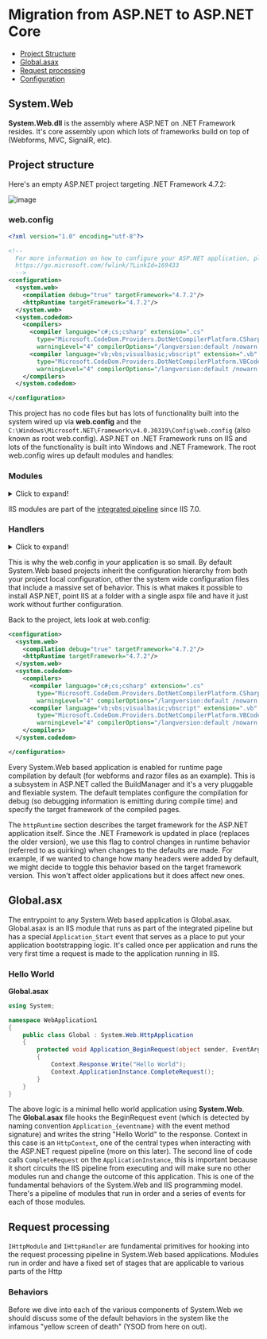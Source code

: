 # Migration from ASP.NET to ASP.NET Core
- [Project Structure](#)
- [Global.asax](#)
- [Request processing](#)
- [Configuration](#)

## System.Web
**System.Web.dll** is the assembly where ASP.NET on .NET Framework resides. It's core assembly upon which lots of frameworks build on top of (Webforms, MVC, SignalR, etc).

## Project structure

Here's an empty ASP.NET project targeting .NET Framework 4.7.2:

![image](https://user-images.githubusercontent.com/95136/88470444-37dd3a80-ceb1-11ea-8ba7-6ff688f4886a.png)

### web.config

```xml
<?xml version="1.0" encoding="utf-8"?>

<!--
  For more information on how to configure your ASP.NET application, please visit
  https://go.microsoft.com/fwlink/?LinkId=169433
  -->
<configuration>
  <system.web>
    <compilation debug="true" targetFramework="4.7.2"/>
    <httpRuntime targetFramework="4.7.2"/>
  </system.web>
  <system.codedom>
    <compilers>
      <compiler language="c#;cs;csharp" extension=".cs"
        type="Microsoft.CodeDom.Providers.DotNetCompilerPlatform.CSharpCodeProvider, Microsoft.CodeDom.Providers.DotNetCompilerPlatform, Version=2.0.1.0, Culture=neutral, PublicKeyToken=31bf3856ad364e35"
        warningLevel="4" compilerOptions="/langversion:default /nowarn:1659;1699;1701"/>
      <compiler language="vb;vbs;visualbasic;vbscript" extension=".vb"
        type="Microsoft.CodeDom.Providers.DotNetCompilerPlatform.VBCodeProvider, Microsoft.CodeDom.Providers.DotNetCompilerPlatform, Version=2.0.1.0, Culture=neutral, PublicKeyToken=31bf3856ad364e35"
        warningLevel="4" compilerOptions="/langversion:default /nowarn:41008 /define:_MYTYPE=\&quot;Web\&quot; /optionInfer+"/>
    </compilers>
  </system.codedom>

</configuration>
```

This project has no code files but has lots of functionality built into the system wired up via **web.config** and the `C:\Windows\Microsoft.NET\Framework\v4.0.30319\Config\web.config` (also known as root web.config). ASP.NET on .NET Framework runs on IIS and lots of the functionality is built into Windows and .NET Framework. The root web.config wires up default modules and handles:

### Modules

<details>
  <summary>Click to expand!</summary>

```xml
<httpModules>
    <add name="OutputCache" type="System.Web.Caching.OutputCacheModule"/>
    <add name="Session" type="System.Web.SessionState.SessionStateModule"/>
    <add name="WindowsAuthentication" type="System.Web.Security.WindowsAuthenticationModule"/>
    <add name="FormsAuthentication" type="System.Web.Security.FormsAuthenticationModule"/>
    <add name="PassportAuthentication" type="System.Web.Security.PassportAuthenticationModule"/>
    <add name="RoleManager" type="System.Web.Security.RoleManagerModule"/>
    <add name="UrlAuthorization" type="System.Web.Security.UrlAuthorizationModule"/>
    <add name="FileAuthorization" type="System.Web.Security.FileAuthorizationModule"/>
    <add name="AnonymousIdentification" type="System.Web.Security.AnonymousIdentificationModule"/>
    <add name="Profile" type="System.Web.Profile.ProfileModule"/>
    <add name="ErrorHandlerModule" type="System.Web.Mobile.ErrorHandlerModule, System.Web.Mobile, Version=4.0.0.0, Culture=neutral, PublicKeyToken=b03f5f7f11d50a3a"/>
    <add name="ServiceModel" type="System.ServiceModel.Activation.HttpModule, System.ServiceModel.Activation, Version=4.0.0.0, Culture=neutral, PublicKeyToken=31bf3856ad364e35"/>
    <add name="UrlRoutingModule-4.0" type="System.Web.Routing.UrlRoutingModule"/>
    <add name="ScriptModule-4.0" type="System.Web.Handlers.ScriptModule, System.Web.Extensions, Version=4.0.0.0, Culture=neutral, PublicKeyToken=31bf3856ad364e35"/>
</httpModules>
```
</details>

IIS modules are part of the [integrated pipeline](https://docs.microsoft.com/en-us/iis/application-frameworks/building-and-running-aspnet-applications/how-to-take-advantage-of-the-iis-integrated-pipeline) since IIS 7.0.

### Handlers

<details>
  <summary>Click to expand!</summary>
  
```xml
<httpHandlers>
    <add path="eurl.axd" verb="*" type="System.Web.HttpNotFoundHandler" validate="True"/>
    <add path="trace.axd" verb="*" type="System.Web.Handlers.TraceHandler" validate="True"/>
    <add path="WebResource.axd" verb="GET" type="System.Web.Handlers.AssemblyResourceLoader" validate="True"/>
    <add verb="*" path="*_AppService.axd" type="System.Web.Script.Services.ScriptHandlerFactory, System.Web.Extensions, Version=4.0.0.0, Culture=neutral, PublicKeyToken=31bf3856ad364e35" validate="False"/>
    <add verb="GET,HEAD" path="ScriptResource.axd" type="System.Web.Handlers.ScriptResourceHandler, System.Web.Extensions, Version=4.0.0.0, Culture=neutral, PublicKeyToken=31bf3856ad364e35" validate="False"/>
    <add path="*.axd" verb="*" type="System.Web.HttpNotFoundHandler" validate="True"/>
    <add path="*.aspx" verb="*" type="System.Web.UI.PageHandlerFactory" validate="True"/>
    <add path="*.ashx" verb="*" type="System.Web.UI.SimpleHandlerFactory" validate="True"/>
    <add path="*.asmx" verb="*" type="System.Web.Script.Services.ScriptHandlerFactory, System.Web.Extensions, Version=4.0.0.0, Culture=neutral, PublicKeyToken=31bf3856ad364e35" validate="False"/>
    <add path="*.rem" verb="*" type="System.Runtime.Remoting.Channels.Http.HttpRemotingHandlerFactory, System.Runtime.Remoting, Version=4.0.0.0, Culture=neutral, PublicKeyToken=b77a5c561934e089" validate="False"/>
    <add path="*.soap" verb="*" type="System.Runtime.Remoting.Channels.Http.HttpRemotingHandlerFactory, System.Runtime.Remoting, Version=4.0.0.0, Culture=neutral, PublicKeyToken=b77a5c561934e089" validate="False"/>
    <add path="*.asax" verb="*" type="System.Web.HttpForbiddenHandler" validate="True"/>
    <add path="*.ascx" verb="*" type="System.Web.HttpForbiddenHandler" validate="True"/>
    <add path="*.master" verb="*" type="System.Web.HttpForbiddenHandler" validate="True"/>
    <add path="*.skin" verb="*" type="System.Web.HttpForbiddenHandler" validate="True"/>
    <add path="*.browser" verb="*" type="System.Web.HttpForbiddenHandler" validate="True"/>
    <add path="*.sitemap" verb="*" type="System.Web.HttpForbiddenHandler" validate="True"/>
    <add path="*.dll.config" verb="GET,HEAD" type="System.Web.StaticFileHandler" validate="True"/>
    <add path="*.exe.config" verb="GET,HEAD" type="System.Web.StaticFileHandler" validate="True"/>
    <add path="*.config" verb="*" type="System.Web.HttpForbiddenHandler" validate="True"/>
    <add path="*.cs" verb="*" type="System.Web.HttpForbiddenHandler" validate="True"/>
    <add path="*.csproj" verb="*" type="System.Web.HttpForbiddenHandler" validate="True"/>
    <add path="*.vb" verb="*" type="System.Web.HttpForbiddenHandler" validate="True"/>
    <add path="*.vbproj" verb="*" type="System.Web.HttpForbiddenHandler" validate="True"/>
    <add path="*.webinfo" verb="*" type="System.Web.HttpForbiddenHandler" validate="True"/>
    <add path="*.licx" verb="*" type="System.Web.HttpForbiddenHandler" validate="True"/>
    <add path="*.resx" verb="*" type="System.Web.HttpForbiddenHandler" validate="True"/>
    <add path="*.resources" verb="*" type="System.Web.HttpForbiddenHandler" validate="True"/>
    <add path="*.mdb" verb="*" type="System.Web.HttpForbiddenHandler" validate="True"/>
    <add path="*.vjsproj" verb="*" type="System.Web.HttpForbiddenHandler" validate="True"/>
    <add path="*.java" verb="*" type="System.Web.HttpForbiddenHandler" validate="True"/>
    <add path="*.jsl" verb="*" type="System.Web.HttpForbiddenHandler" validate="True"/>
    <add path="*.ldb" verb="*" type="System.Web.HttpForbiddenHandler" validate="True"/>
    <add path="*.ad" verb="*" type="System.Web.HttpForbiddenHandler" validate="True"/>
    <add path="*.dd" verb="*" type="System.Web.HttpForbiddenHandler" validate="True"/>
    <add path="*.ldd" verb="*" type="System.Web.HttpForbiddenHandler" validate="True"/>
    <add path="*.sd" verb="*" type="System.Web.HttpForbiddenHandler" validate="True"/>
    <add path="*.cd" verb="*" type="System.Web.HttpForbiddenHandler" validate="True"/>
    <add path="*.adprototype" verb="*" type="System.Web.HttpForbiddenHandler" validate="True"/>
    <add path="*.lddprototype" verb="*" type="System.Web.HttpForbiddenHandler" validate="True"/>
    <add path="*.sdm" verb="*" type="System.Web.HttpForbiddenHandler" validate="True"/>
    <add path="*.sdmDocument" verb="*" type="System.Web.HttpForbiddenHandler" validate="True"/>
    <add path="*.mdf" verb="*" type="System.Web.HttpForbiddenHandler" validate="True"/>
    <add path="*.ldf" verb="*" type="System.Web.HttpForbiddenHandler" validate="True"/>
    <add path="*.exclude" verb="*" type="System.Web.HttpForbiddenHandler" validate="True"/>
    <add path="*.refresh" verb="*" type="System.Web.HttpForbiddenHandler" validate="True"/>
    <add path="*.svc" verb="*" type="System.ServiceModel.Activation.HttpHandler, System.ServiceModel.Activation, Version=4.0.0.0, Culture=neutral, PublicKeyToken=31bf3856ad364e35" validate="False"/>
    <add path="*.rules" verb="*" type="System.Web.HttpForbiddenHandler" validate="True"/>
    <add path="*.xoml" verb="*" type="System.ServiceModel.Activation.HttpHandler, System.ServiceModel.Activation, Version=4.0.0.0, Culture=neutral, PublicKeyToken=31bf3856ad364e35" validate="False"/>
    <add path="*.xamlx" verb="*" type="System.Xaml.Hosting.XamlHttpHandlerFactory, System.Xaml.Hosting, Version=4.0.0.0, Culture=neutral, PublicKeyToken=31bf3856ad364e35" validate="False"/>
    <add path="*.aspq" verb="*" type="System.Web.HttpForbiddenHandler" validate="True"/>
    <add path="*.cshtm" verb="*" type="System.Web.HttpForbiddenHandler" validate="True"/>
    <add path="*.cshtml" verb="*" type="System.Web.HttpForbiddenHandler" validate="True"/>
    <add path="*.vbhtm" verb="*" type="System.Web.HttpForbiddenHandler" validate="True"/>
    <add path="*.vbhtml" verb="*" type="System.Web.HttpForbiddenHandler" validate="True"/>
    <add path="*" verb="GET,HEAD,POST" type="System.Web.DefaultHttpHandler" validate="True"/>
    <add path="*" verb="*" type="System.Web.HttpMethodNotAllowedHandler" validate="True"/>
</httpHandlers>
```

</details>

This is why the web.config in your application is so small. By default System.Web based projects inherit the configuration hierarchy from both your project local configuration, other the system wide configuration files that include a massive set of behavior. This is what makes it possible to install ASP.NET, point IIS at a folder with a single aspx file and have it just work without further configuration.

Back to the project, lets look at web.config:

```xml
<configuration>
  <system.web>
    <compilation debug="true" targetFramework="4.7.2"/>
    <httpRuntime targetFramework="4.7.2"/>
  </system.web>
  <system.codedom>
    <compilers>
      <compiler language="c#;cs;csharp" extension=".cs"
        type="Microsoft.CodeDom.Providers.DotNetCompilerPlatform.CSharpCodeProvider, Microsoft.CodeDom.Providers.DotNetCompilerPlatform, Version=2.0.1.0, Culture=neutral, PublicKeyToken=31bf3856ad364e35"
        warningLevel="4" compilerOptions="/langversion:default /nowarn:1659;1699;1701"/>
      <compiler language="vb;vbs;visualbasic;vbscript" extension=".vb"
        type="Microsoft.CodeDom.Providers.DotNetCompilerPlatform.VBCodeProvider, Microsoft.CodeDom.Providers.DotNetCompilerPlatform, Version=2.0.1.0, Culture=neutral, PublicKeyToken=31bf3856ad364e35"
        warningLevel="4" compilerOptions="/langversion:default /nowarn:41008 /define:_MYTYPE=\&quot;Web\&quot; /optionInfer+"/>
    </compilers>
  </system.codedom>

</configuration>
```

Every System.Web based application is enabled for runtime page compilation by default (for webforms and razor files as an example). This is a subsystem in ASP.NET called the BuildManager and it's a very pluggable and flexiable system. The default templates configure the compilation for debug (so debugging information is emitting during compile time) and specify the target framework of the compiled pages. 

The `httpRuntime` section describes the target framework for the ASP.NET application itself. Since the .NET Framework is updated in place (replaces the older version), we use this flag to control changes in runtime behavior (referred to as quirking) when changes to the defaults are made. For example, if we wanted to change how many headers were added by default, we might decide to toggle this behavior based on the target framework version. This won't affect older applications but it does affect new ones.

## Global.asx

The entrypoint to any System.Web based application is Global.asax. Global.asax is an IIS module that runs as part of the integrated pipeline but has a special `Application_Start` event that serves as a place to put your application bootstrapping logic. It's called once per application and runs the very first time a request is made to the application running in IIS.

### Hello World

**Global.asax**

```C#
using System;

namespace WebApplication1
{
    public class Global : System.Web.HttpApplication
    {
        protected void Application_BeginRequest(object sender, EventArgs e)
        {
            Context.Response.Write("Hello World");
            Context.ApplicationInstance.CompleteRequest();
        }
    }
}
```

The above logic is a minimal hello world application using **System.Web**. The **Global.asax** file hooks the BeginRequest event (which is detected by naming convention `Application_{eventname}` with the event method signature) and writes the string "Hello World" to the response. Context in this case is an `HttpContext`, one of the central types when interacting with the ASP.NET request pipeline (more on this later). The second line of code calls `CompleteRequest` on the `ApplicationInstance`, this is important because it short circuits the IIS pipeline from executing and will make sure no other modules run and change the outcome of this application. This is one of the fundamental behaviors of the System.Web and IIS programming model. There's a pipeline of modules that run in order and a series of events for each of those modules.

## Request processing

`IHttpModule` and `IHttpHandler` are fundamental primitives for hooking into the request processing pipeline in System.Web based applications. Modules run in order and have a fixed set of stages that are applicable to various parts of the Http

### Behaviors

Before we dive into each of the various components of System.Web we should discuss some of the default behaviors in the system like the infamous "yellow screen of death" (YSOD from here on out).
